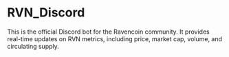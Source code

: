 # RVN_Discord
This is the official Discord bot for the Ravencoin community. It provides real-time updates on RVN metrics, including price, market cap, volume, and circulating supply.
